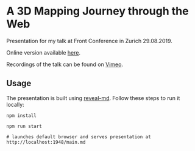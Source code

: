 # A 3D Mapping Journey through the Web

Presentation for my talk at Front Conference in Zurich 29.08.2019.

Online version available [here](https://arnofiva.github.io/2019-08-front-conference-talk/).

Recordings of the talk can be found on [Vimeo](https://vimeo.com/356660578).

## Usage

The presentation is built using [reveal-md](https://github.com/webpro/reveal-md). Follow these steps to run it locally:

```
npm install

npm run start

# launches default browser and serves presentation at http://localhost:1948/main.md
```